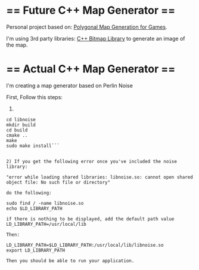 # == Future C++ Map Generator ==

Personal project based on: [Polygonal Map Generation for Games](www-cs-students.stanford.edu/~amitp/game-programming/polygon-map-generation).

I'm using 3rd party libraries: [C++ Bitmap Library](https://github.com/ArashPartow/bitmap) to generate an image of the map.

# == Actual C++ Map Generator ==

I'm creating a map generator based on Perlin Noise

First, Follow this steps:

1) 
```git clone https://github.com/qknight/libnoise
cd libnoise
mkdir build
cd build
cmake ..
make
sudo make install```


2) If you get the following error once you've included the noise library:

"error while loading shared libraries: libnoise.so: cannot open shared object file: No such file or directory"

do the following:

sudo find / -name libnoise.so
echo $LD_LIBRARY_PATH

if there is nothing to be displayed, add the default path value
LD_LIBRARY_PATH=/usr/local/lib

Then:

LD_LIBRARY_PATH=$LD_LIBRARY_PATH:/usr/local/lib/libnoise.so
export LD_LIBRARY_PATH

Then you should be able to run your application.
